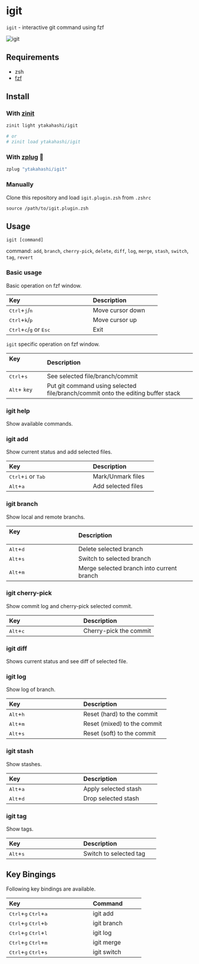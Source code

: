 # igit

`igit` - interactive git command using fzf

![igit](https://user-images.githubusercontent.com/26239560/45913024-20246d80-be66-11e8-904c-63bad327e1ce.gif)

## Requirements

- zsh
- [fzf](https://github.com/junegunn/fzf)

## Install

### With [zinit](https://github.com/zdharma-continuum/zinit)

```zsh
zinit light ytakahashi/igit

# or
# zinit load ytakahashi/igit
```

### With [zplug](https://github.com/zplug/zplug) :hibiscus:

```zsh
zplug "ytakahashi/igit"
```

### Manually

Clone this repository and load `igit.plugin.zsh` from `.zshrc`

```.zshrc
source /path/to/igit.plugin.zsh
```

## Usage

```shell
igit [command]
```

command: `add`, `branch`, `cherry-pick`, `delete`, `diff`, `log`, `merge`, `stash`, `switch`, `tag`, `revert`

### Basic usage

Basic operation on fzf window.  

| Key                                                         | Description            |
| :---------------------------------------------------------- | :--------------------- |
| <kbd>Ctrl</kbd>+<kbd>j</kbd>/<kbd>n</kbd>                   | Move cursor down       |
| <kbd>Ctrl</kbd>+<kbd>k</kbd>/<kbd>p</kbd>                   | Move cursor up         |
| <kbd>Ctrl</kbd>+<kbd>c</kbd>/<kbd>g</kbd> or <kbd>Esc</kbd> | Exit                   |

`igit` specific operation on fzf window.

| Key                           | Description                                                                     |
| :---------------------------- | :------------------------------------------------------------------------------ |
| <kbd>Ctrl</kbd>+<kbd>s</kbd>  | See selected file/branch/commit                                                 |
| <kbd>Alt</kbd>+ `key`         | Put git command using selected file/branch/commit onto the editing buffer stack |

### igit help

Show available commands.

### igit add

Show current status and add selected files.

| Key                                             | Description            |
| :---------------------------------------------- | :--------------------- |
| <kbd>Ctrl</kbd>+<kbd>i</kbd> or <kbd>Tab</kbd>  | Mark/Unmark files      |
| <kbd>Alt</kbd>+<kbd>a</kbd>                     | Add selected files     |

### igit branch

Show local and remote branchs.

| Key                                        | Description                               |
| :----------------------------------------- | :---------------------------------------- |
| <kbd>Alt</kbd>+<kbd>d</kbd>                | Delete selected branch                    |
| <kbd>Alt</kbd>+<kbd>s</kbd>                | Switch to selected branch                 |
| <kbd>Alt</kbd>+<kbd>m</kbd>                | Merge selected branch into current branch |

### igit cherry-pick

Show commit log and cherry-pick selected commit.

| Key                                        | Description            |
| :----------------------------------------- | :--------------------- |
| <kbd>Alt</kbd>+<kbd>c</kbd>                | Cherry-pick the commit |

### igit diff

Shows current status and see diff of selected file.

### igit log

Show log of branch.  

| Key                                        | Description                  |
| :----------------------------------------- | :--------------------------- |
| <kbd>Alt</kbd>+<kbd>h</kbd>                | Reset (hard) to the commit   |
| <kbd>Alt</kbd>+<kbd>m</kbd>                | Reset (mixed) to the commit  |
| <kbd>Alt</kbd>+<kbd>s</kbd>                | Reset (soft) to the commit   |

### igit stash

Show stashes.

| Key                                        | Description                  |
| :----------------------------------------- | :--------------------------- |
| <kbd>Alt</kbd>+<kbd>a</kbd>                | Apply selected stash         |
| <kbd>Alt</kbd>+<kbd>d</kbd>                | Drop selected stash          |

### igit tag

Show tags.

| Key                                        | Description                  |
| :----------------------------------------- | :--------------------------- |
| <kbd>Alt</kbd>+<kbd>s</kbd>                | Switch to selected tag       |

## Key Bingings

Following key bindings are available.

| Key                                                         | Command                |
| :---------------------------------------------------------- | :--------------------- |
| <kbd>Ctrl</kbd>+<kbd>g</kbd> <kbd>Ctrl</kbd>+<kbd>a</kbd>   | igit add               |
| <kbd>Ctrl</kbd>+<kbd>g</kbd> <kbd>Ctrl</kbd>+<kbd>b</kbd>   | igit branch            |
| <kbd>Ctrl</kbd>+<kbd>g</kbd> <kbd>Ctrl</kbd>+<kbd>l</kbd>   | igit log               |
| <kbd>Ctrl</kbd>+<kbd>g</kbd> <kbd>Ctrl</kbd>+<kbd>m</kbd>   | igit merge             |
| <kbd>Ctrl</kbd>+<kbd>g</kbd> <kbd>Ctrl</kbd>+<kbd>s</kbd>   | igit switch            |

